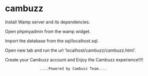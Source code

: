 # cambuzz

Install Wamp server and its dependencies.<br>

Open phpmyadmin from the wamp widget.<br>

Import the database from the sql/localhost.sql.<br>

Open new tab and run the url 'localhost/cambuzz/cambuzz.html'.<br>

Create your Cambuzz account and Enjoy the Cambuzz experience!!!!


					
					....Powered by Cambuzz Team....
